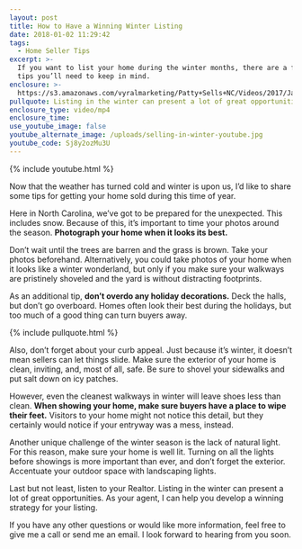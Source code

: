```yaml
---
layout: post
title: How to Have a Winning Winter Listing
date: 2018-01-02 11:29:42
tags:
  - Home Seller Tips
excerpt: >-
  If you want to list your home during the winter months, there are a few key
  tips you’ll need to keep in mind.
enclosure: >-
  https://s3.amazonaws.com/vyralmarketing/Patty+Sells+NC/Videos/2017/January/Patty+Sells+NC-+How+to+Have+a+Winning+Winter+Listing.mp4
pullquote: Listing in the winter can present a lot of great opportunities.
enclosure_type: video/mp4
enclosure_time:
use_youtube_image: false
youtube_alternate_image: /uploads/selling-in-winter-youtube.jpg
youtube_code: Sj8y2ozMu3U
---
```



{% include youtube.html %}

Now that the weather has turned cold and winter is upon us, I’d like to share some tips for getting your home sold during this time of year.

Here in North Carolina, we’ve got to be prepared for the unexpected. This includes snow. Because of this, it’s important to time your photos around the season. **Photograph your home when it looks its best.**

Don’t wait until the trees are barren and the grass is brown. Take your photos beforehand. Alternatively, you could take photos of your home when it looks like a winter wonderland, but only if you make sure your walkways are pristinely shoveled and the yard is without distracting footprints.

As an additional tip, **don’t overdo any holiday decorations.** Deck the halls, but don’t go overboard. Homes often look their best during the holidays, but too much of a good thing can turn buyers away.

{% include pullquote.html %}

Also, don’t forget about your curb appeal. Just because it’s winter, it doesn’t mean sellers can let things slide. Make sure the exterior of your home is clean, inviting, and, most of all, safe. Be sure to shovel your sidewalks and put salt down on icy patches.

However, even the cleanest walkways in winter will leave shoes less than clean. **When showing your home, make sure buyers have a place to wipe their feet.** Visitors to your home might not notice this detail, but they certainly would notice if your entryway was a mess, instead.

Another unique challenge of the winter season is the lack of natural light. For this reason, make sure your home is well lit. Turning on all the lights before showings is more important than ever, and don’t forget the exterior. Accentuate your outdoor space with landscaping lights.

Last but not least, listen to your Realtor. Listing in the winter can present a lot of great opportunities. As your agent, I can help you develop a winning strategy for your listing.

If you have any other questions or would like more information, feel free to give me a call or send me an email. I look forward to hearing from you soon.
